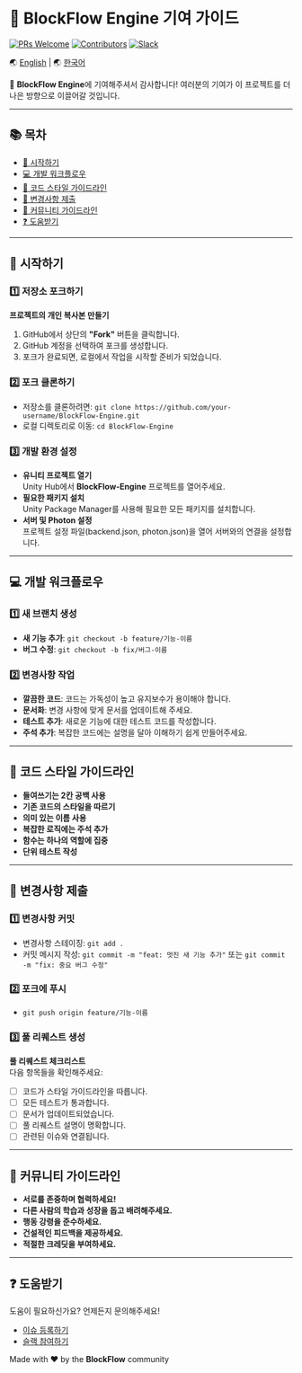 # 🔧 BlockFlow Engine 기여 가이드

[![PRs Welcome](https://img.shields.io/badge/PRs-welcome-brightgreen.svg?style=flat-square)](http://makeapullrequest.com)
[![Contributors](https://img.shields.io/github/contributors/BlockFlow/Engine.svg?style=flat-square)](https://github.com/BlockFlow/Engine/graphs/contributors)
[![Slack](https://img.shields.io/badge/Join-Slack-blue.svg?style=flat-square&logo=slack)](https://join.slack.com/t/pulsewavestudios/shared_invite/zt-2v3951tau-yC3V494lZKfkN8x0MxZuvg)

🌏 [English](./CONTRIBUTING.en.md) | 🌏 [한국어](#-시작하기)

🎉 **BlockFlow Engine**에 기여해주셔서 감사합니다! 여러분의 기여가 이 프로젝트를 더 나은 방향으로 이끌어갈 것입니다.

---

## 📚 목차

- [🚀 시작하기](#-시작하기)
- [💻 개발 워크플로우](#-개발-워크플로우)
- [📝 코드 스타일 가이드라인](#-코드-스타일-가이드라인)
- [📮 변경사항 제출](#-변경사항-제출)
- [🤝 커뮤니티 가이드라인](#-커뮤니티-가이드라인)
- [❓ 도움받기](#-도움받기)

---

## 🚀 시작하기

### 1️⃣ 저장소 포크하기
**프로젝트의 개인 복사본 만들기**

1. GitHub에서 상단의 **"Fork"** 버튼을 클릭합니다.
2. GitHub 계정을 선택하여 포크를 생성합니다.
3. 포크가 완료되면, 로컬에서 작업을 시작할 준비가 되었습니다.

### 2️⃣ 포크 클론하기

- 저장소를 클론하려면: `git clone https://github.com/your-username/BlockFlow-Engine.git`
- 로컬 디렉토리로 이동: `cd BlockFlow-Engine`

### 3️⃣ 개발 환경 설정

- **유니티 프로젝트 열기**  
  Unity Hub에서 **BlockFlow-Engine** 프로젝트를 열어주세요.
- **필요한 패키지 설치**  
  Unity Package Manager를 사용해 필요한 모든 패키지를 설치합니다.
- **서버 및 Photon 설정**  
  프로젝트 설정 파일(backend.json, photon.json)을 열어 서버와의 연결을 설정합니다.

---

## 💻 개발 워크플로우

### 1️⃣ 새 브랜치 생성

- **새 기능 추가**: `git checkout -b feature/기능-이름`
- **버그 수정**: `git checkout -b fix/버그-이름`

### 2️⃣ 변경사항 작업

- **깔끔한 코드**: 코드는 가독성이 높고 유지보수가 용이해야 합니다.
- **문서화**: 변경 사항에 맞게 문서를 업데이트해 주세요.
- **테스트 추가**: 새로운 기능에 대한 테스트 코드를 작성합니다.
- **주석 추가**: 복잡한 코드에는 설명을 달아 이해하기 쉽게 만들어주세요.

---

## 📝 코드 스타일 가이드라인

- **들여쓰기는 2칸 공백 사용**
- **기존 코드의 스타일을 따르기**
- **의미 있는 이름 사용**
- **복잡한 로직에는 주석 추가**
- **함수는 하나의 역할에 집중**
- **단위 테스트 작성**

---

## 📮 변경사항 제출

### 1️⃣ 변경사항 커밋

- 변경사항 스테이징: `git add .`
- 커밋 메시지 작성: `git commit -m "feat: 멋진 새 기능 추가"` 또는 `git commit -m "fix: 중요 버그 수정"`

### 2️⃣ 포크에 푸시

- `git push origin feature/기능-이름`

### 3️⃣ 풀 리퀘스트 생성

**풀 리퀘스트 체크리스트**  
다음 항목들을 확인해주세요:

- [ ] 코드가 스타일 가이드라인을 따릅니다.
- [ ] 모든 테스트가 통과합니다.
- [ ] 문서가 업데이트되었습니다.
- [ ] 풀 리퀘스트 설명이 명확합니다.
- [ ] 관련된 이슈와 연결됩니다.

---

## 🤝 커뮤니티 가이드라인

- **서로를 존중하며 협력하세요!**
- **다른 사람의 학습과 성장을 돕고 배려해주세요.**
- **행동 강령을 준수하세요.**
- **건설적인 피드백을 제공하세요.**
- **적절한 크레딧을 부여하세요.**

---

## ❓ 도움받기

도움이 필요하신가요? 언제든지 문의해주세요!

- [이슈 등록하기](https://github.com/BlockFlow/Engine/issues/new)
- [슬랙 참여하기](https://join.slack.com/t/pulsewavestudios/shared_invite/zt-2v3951tau-yC3V494lZKfkN8x0MxZuvg)

Made with ❤️ by the **BlockFlow** community
